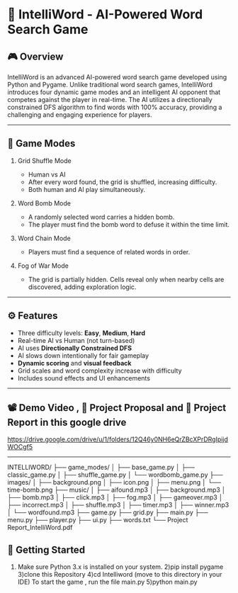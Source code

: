 # 🧠 IntelliWord - AI-Powered Word Search Game

## 🎮 Overview

IntelliWord is an advanced AI-powered word search game developed using Python and Pygame. Unlike traditional word search games, IntelliWord introduces four dynamic game modes and an intelligent AI opponent that competes against the player in real-time. The AI utilizes a directionally constrained DFS algorithm to find words with 100% accuracy, providing a challenging and engaging experience for players.

---

## 🧠 Game Modes

1. Grid Shuffle Mode  
   - Human vs AI  
   - After every word found, the grid is shuffled, increasing difficulty.  
   - Both human and AI play simultaneously.

2. Word Bomb Mode 
   - A randomly selected word carries a hidden bomb.  
   - The player must find the bomb word to defuse it within the time limit.

3. Word Chain Mode  
   - Players must find a sequence of related words in order.

4. Fog of War Mode 
   - The grid is partially hidden. Cells reveal only when nearby cells are discovered, adding exploration logic.

---

## ⚙️ Features

- Three difficulty levels: **Easy**, **Medium**, **Hard**
- Real-time AI vs Human (not turn-based)
- AI uses **Directionally Constrained DFS**
- AI slows down intentionally for fair gameplay
- **Dynamic scoring** and **visual feedback**
- Grid scales and word complexity increase with difficulty
- Includes sound effects and UI enhancements

---

## 📽️ Demo Video , 📄 Project Proposal and 📄 Project Report in this google drive 

https://drive.google.com/drive/u/1/folders/12Q46y0NH6eQrZBcXPrDRgIpijdWOCgf5


---

INTELLIWORD/
├── game_modes/
│   ├── base_game.py
│   ├── classic_game.py
│   ├── shuffle_game.py
│   └── wordbomb_game.py
├── images/
│   ├── background.png
│   ├── icon.png
│   ├── menu.png
│   └── time-bomb.png
├── music/
│   ├── aifound.mp3
│   ├── background.mp3
│   ├── bomb.mp3
│   ├── click.mp3
│   ├── fog.mp3
│   ├── gameover.mp3
│   ├── incorrect.mp3
│   ├── shuffle.mp3
│   ├── timer.mp3
│   ├── winner.mp3
│   └── wordfound.mp3
├── game.py
├── grid.py
├── main.py
├── menu.py
├── player.py
├── ui.py
├── words.txt
└── Project Report_IntelliWord.pdf


## 🚀 Getting Started

1) Make sure Python 3.x is installed on your system.
2)pip install pygame
3)clone this Repository
4)cd Intelliword (move to this directory in your IDE)
To start the game , run the file main.py
5)python main.py

